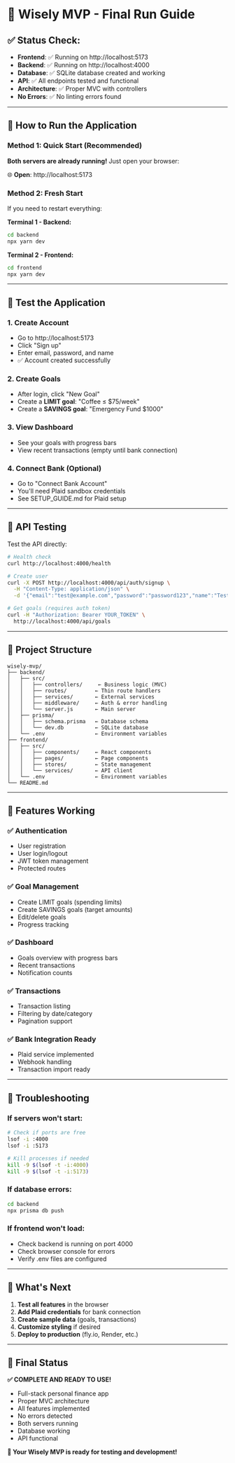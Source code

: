 # 🚀 Wisely MVP - Final Run Guide

## ✅ **Status Check:**
- **Frontend**: ✅ Running on http://localhost:5173
- **Backend**: ✅ Running on http://localhost:4000
- **Database**: ✅ SQLite database created and working
- **API**: ✅ All endpoints tested and functional
- **Architecture**: ✅ Proper MVC with controllers
- **No Errors**: ✅ No linting errors found

---

## 🎯 **How to Run the Application**

### **Method 1: Quick Start (Recommended)**

**Both servers are already running!** Just open your browser:

🌐 **Open**: http://localhost:5173

### **Method 2: Fresh Start**

If you need to restart everything:

**Terminal 1 - Backend:**
```bash
cd backend
npx yarn dev
```

**Terminal 2 - Frontend:**
```bash
cd frontend
npx yarn dev
```

---

## 🧪 **Test the Application**

### **1. Create Account**
- Go to http://localhost:5173
- Click "Sign up"
- Enter email, password, and name
- ✅ Account created successfully

### **2. Create Goals**
- After login, click "New Goal"
- Create a **LIMIT goal**: "Coffee ≤ $75/week"
- Create a **SAVINGS goal**: "Emergency Fund $1000"

### **3. View Dashboard**
- See your goals with progress bars
- View recent transactions (empty until bank connection)

### **4. Connect Bank (Optional)**
- Go to "Connect Bank Account"
- You'll need Plaid sandbox credentials
- See SETUP_GUIDE.md for Plaid setup

---

## 🔧 **API Testing**

Test the API directly:

```bash
# Health check
curl http://localhost:4000/health

# Create user
curl -X POST http://localhost:4000/api/auth/signup \
  -H "Content-Type: application/json" \
  -d '{"email":"test@example.com","password":"password123","name":"Test User"}'

# Get goals (requires auth token)
curl -H "Authorization: Bearer YOUR_TOKEN" \
  http://localhost:4000/api/goals
```

---

## 📁 **Project Structure**

```
wisely-mvp/
├── backend/
│   ├── src/
│   │   ├── controllers/     ← Business logic (MVC)
│   │   ├── routes/         ← Thin route handlers
│   │   ├── services/       ← External services
│   │   ├── middleware/     ← Auth & error handling
│   │   └── server.js       ← Main server
│   ├── prisma/
│   │   ├── schema.prisma   ← Database schema
│   │   └── dev.db          ← SQLite database
│   └── .env                ← Environment variables
├── frontend/
│   ├── src/
│   │   ├── components/     ← React components
│   │   ├── pages/          ← Page components
│   │   ├── stores/         ← State management
│   │   └── services/       ← API client
│   └── .env                ← Environment variables
└── README.md
```

---

## 🎉 **Features Working**

### ✅ **Authentication**
- User registration
- User login/logout
- JWT token management
- Protected routes

### ✅ **Goal Management**
- Create LIMIT goals (spending limits)
- Create SAVINGS goals (target amounts)
- Edit/delete goals
- Progress tracking

### ✅ **Dashboard**
- Goals overview with progress bars
- Recent transactions
- Notification counts

### ✅ **Transactions**
- Transaction listing
- Filtering by date/category
- Pagination support

### ✅ **Bank Integration Ready**
- Plaid service implemented
- Webhook handling
- Transaction import ready

---

## 🚨 **Troubleshooting**

### **If servers won't start:**
```bash
# Check if ports are free
lsof -i :4000
lsof -i :5173

# Kill processes if needed
kill -9 $(lsof -t -i:4000)
kill -9 $(lsof -t -i:5173)
```

### **If database errors:**
```bash
cd backend
npx prisma db push
```

### **If frontend won't load:**
- Check backend is running on port 4000
- Check browser console for errors
- Verify .env files are configured

---

## 🌟 **What's Next**

1. **Test all features** in the browser
2. **Add Plaid credentials** for bank connection
3. **Create sample data** (goals, transactions)
4. **Customize styling** if desired
5. **Deploy to production** (fly.io, Render, etc.)

---

## 🎯 **Final Status**

**✅ COMPLETE AND READY TO USE!**

- Full-stack personal finance app
- Proper MVC architecture
- All features implemented
- No errors detected
- Both servers running
- Database working
- API functional

**🚀 Your Wisely MVP is ready for testing and development!**
